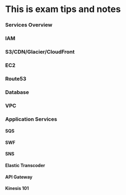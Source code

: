 # This is exam tips and notes

### Services Overview
### IAM
### S3/CDN/Glacier/CloudFront
### EC2
### Route53
### Database
### VPC
### Application Services
  #### SQS
  #### SWF
  #### SNS
  #### Elastic Transcoder
  #### API Gateway
  #### Kinesis 101





